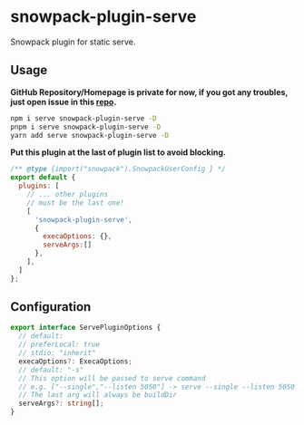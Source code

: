 # snowpack-plugin-serve

Snowpack plugin for static serve.

## Usage

**GitHub Repository/Homepage is private for now, if you got any troubles, just open issue in this [repo](https://github.com/linbudu599/Blog).**

```bash
npm i serve snowpack-plugin-serve -D
pnpm i serve snowpack-plugin-serve -D
yarn add serve snowpack-plugin-serve -D
```

**Put this plugin at the last of plugin list to avoid blocking.**

```javascript
/** @type {import("snowpack").SnowpackUserConfig } */
export default {
  plugins: [
    // ... other plugins
    // must be the last one!
    [
      'snowpack-plugin-serve',
      {
        execaOptions: {},
        serveArgs:[]
      },
    ],
  ]
};
```

## Configuration

```typescript
export interface ServePluginOptions {
  // default:
  // preferLocal: true
  // stdio: "inherit"
  execaOptions?: ExecaOptions;
  // default: "-s"
  // This option will be passed to serve command
  // e.g. ["--single","--listen 5050"] -> serve --single --listen 5050 {buildDir}
  // The last arg will always be buildDir
  serveArgs?: string[];
}
```
